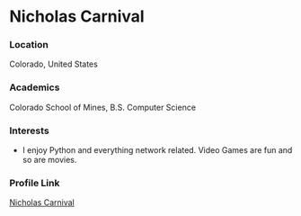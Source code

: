 # Nicholas Carnival

### Location

Colorado, United States

### Academics

Colorado School of Mines, B.S. Computer Science

### Interests

- I enjoy Python and everything network related. Video Games are fun and so are movies.

### Profile Link

[Nicholas Carnival](http://github.com/ncarn2)
